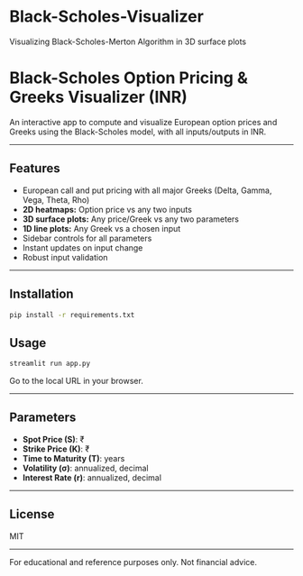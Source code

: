 # Black-Scholes-Visualizer
Visualizing Black-Scholes-Merton Algorithm in 3D surface plots


# Black-Scholes Option Pricing & Greeks Visualizer (INR)

An interactive app to compute and visualize European option prices and Greeks using the Black-Scholes model, with all inputs/outputs in INR.

---

## Features

* European call and put pricing with all major Greeks (Delta, Gamma, Vega, Theta, Rho)
* **2D heatmaps:** Option price vs any two inputs
* **3D surface plots:** Any price/Greek vs any two parameters
* **1D line plots:** Any Greek vs a chosen input
* Sidebar controls for all parameters
* Instant updates on input change
* Robust input validation

---

## Installation

```bash
pip install -r requirements.txt
```

## Usage

```bash
streamlit run app.py
```

Go to the local URL in your browser.

---

## Parameters

* **Spot Price (S)**: ₹
* **Strike Price (K)**: ₹
* **Time to Maturity (T)**: years
* **Volatility (σ)**: annualized, decimal
* **Interest Rate (r)**: annualized, decimal

---

## License

MIT

---

For educational and reference purposes only. Not financial advice.

